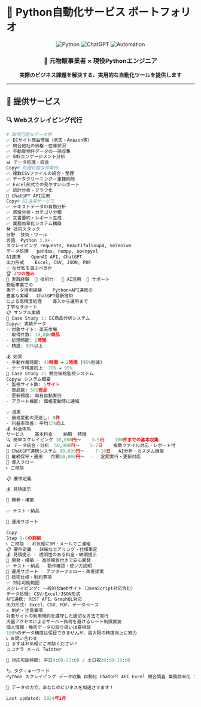 # 🚀 Python自動化サービス ポートフォリオ

<div align="center">
  <img src="https://img.shields.io/badge/Python-3776AB?style=for-the-badge&logo=python&logoColor=white" alt="Python">
  <img src="https://img.shields.io/badge/ChatGPT-74AA9C?style=for-the-badge&logo=openai&logoColor=white" alt="ChatGPT">
  <img src="https://img.shields.io/badge/Automation-FF6B6B?style=for-the-badge&logo=automation&logoColor=white" alt="Automation">
</div>

<div align="center">
  <h3>💼 元物販事業者 × 現役Pythonエンジニア</h3>
  <p><strong>実際のビジネス課題を解決する、実用的な自動化ツールを提供します</strong></p>
</div>

---

## 🎯 **提供サービス**

### 🔍 **Webスクレイピング代行**
```python
# 取得可能なデータ例
✅ ECサイト商品情報（楽天・Amazon等）
✅ 競合他社の価格・在庫状況
✅ 不動産物件データの一括収集
✅ SNSエンゲージメント分析
📊 データ処理・統合
Copy# 処理可能な作業例
✅ 複数CSVファイルの統合・整理
✅ データクリーニング・重複削除
✅ Excel形式での見やすいレポート
✅ 統計分析・グラフ化
🤖 ChatGPT API活用
Copy# AI活用サービス
✅ テキストデータの自動分析
✅ 感情分析・カテゴリ分類
✅ 文書要約・レポート生成
✅ 業務効率化システム構築
🛠️ 技術スタック
分野	技術・ツール
言語	Python 3.8+
スクレイピング	requests, BeautifulSoup4, Selenium
データ処理	pandas, numpy, openpyxl
AI連携	OpenAI API, ChatGPT
出力形式	Excel, CSV, JSON, PDF
💡 なぜ私を選ぶべきか
🏆 4つの強み
💼 実践経験	🔧 技術力	🤖 AI活用	🤝 サポート
物販事業での
実データ活用経験	Python×API連携の
豊富な実績	ChatGPT最新技術
による高精度処理	導入から運用まで
丁寧なサポート
📋 サンプル実績
🎯 Case Study 1: EC商品分析システム
Copy📈 実績データ
- 対象サイト: 楽天市場
- 取得件数: 10,000商品
- 処理時間: 2時間
- 精度: 95%以上

💰 効果
- 手動作業時間: 40時間 → 2時間 (95%削減)
- データ精度向上: 70% → 95%
🎯 Case Study 2: 競合価格監視システム
Copy📊 システム概要
- 監視サイト数: 5サイト
- 商品数: 500商品
- 更新頻度: 毎日自動実行
- アラート機能: 価格変動時に通知

💡 成果
- 価格変動の見逃し: 0件
- 利益率改善: 平均15%向上
💰 料金体系
サービス	基本料金	納期	特徴
🔍 簡単スクレイピング	30,000円〜	3-5日	100件までの基本収集
📊 データ統合・分析	50,000円〜	5-7日	複数ファイル対応・レポート付
🤖 ChatGPT連携システム	80,000円〜	7-10日	AI分析・カスタム機能
🔄 継続保守・運用	月額10,000円〜	-	定期実行・更新対応
🚀 導入フロー
📞 ご相談

📋 要件定義

💰 見積提示

🔧 開発・構築

✅ テスト・納品

🤝 運用サポート

Copy
Step 1-6の詳細
📞 ご相談 - お気軽にDM・メールでご連絡
📋 要件定義 - 詳細なヒアリング・仕様策定
💰 見積提示 - 透明性のある料金・納期提示
🔧 開発・構築 - 進捗報告付きで安心開発
✅ テスト・納品 - 動作確認・使い方説明
🤝 運用サポート - アフターフォロー・改善提案
🔧 技術仕様・制約事項
✅ 対応可能範囲
スクレイピング: 一般的なWebサイト（JavaScript対応含む）
データ処理: CSV/Excel/JSON形式
API連携: REST API、GraphQL対応
出力形式: Excel、CSV、PDF、データベース
⚠️ 制約・注意事項
対象サイトの利用規約を遵守した適切な方法で実行
大量アクセスによるサーバー負荷を避けるレート制限実装
個人情報・機密データの取り扱いは要相談
100%のデータ精度は保証できませんが、最大限の精度向上に努力
📞 お問い合わせ
🌟 まずはお気軽にご相談ください！
ココナラ メール Twitter

💬 対応可能時間: 平日9:00-21:00 / 土日祝10:00-18:00

🏷️ タグ・キーワード
Python スクレイピング データ収集 自動化 ChatGPT API Excel 競合調査 業務効率化 フリーランス 受託開発 データ分析 レポート作成 Webデータ 価格監視

🚀 データの力で、あなたのビジネスを加速させます！

Last updated: 2024年1月
